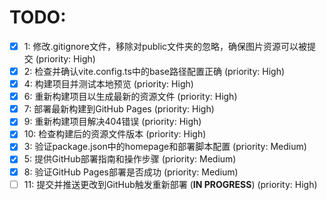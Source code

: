 # TODO:

- [x] 1: 修改.gitignore文件，移除对public文件夹的忽略，确保图片资源可以被提交 (priority: High)
- [x] 2: 检查并确认vite.config.ts中的base路径配置正确 (priority: High)
- [x] 4: 构建项目并测试本地预览 (priority: High)
- [x] 6: 重新构建项目以生成最新的资源文件 (priority: High)
- [x] 7: 部署最新构建到GitHub Pages (priority: High)
- [x] 9: 重新构建项目解决404错误 (priority: High)
- [x] 10: 检查构建后的资源文件版本 (priority: High)
- [x] 3: 验证package.json中的homepage和部署脚本配置 (priority: Medium)
- [x] 5: 提供GitHub部署指南和操作步骤 (priority: Medium)
- [x] 8: 验证GitHub Pages部署是否成功 (priority: Medium)
- [ ] 11: 提交并推送更改到GitHub触发重新部署 (**IN PROGRESS**) (priority: High)
